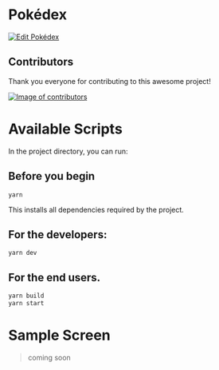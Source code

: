 # Pokédex



[![Edit Pokédex](https://codesandbox.io/static/img/play-codesandbox.svg)](https://codesandbox.io/s/github/akashraj9828/pokedex/tree/main/?fontsize=14&hidenavigation=1&theme=dark)

## Contributors  
Thank you everyone for contributing to this awesome project!

<a href="https://github.com/akashraj9828/pokedex/graphs/contributors">
  <img src="https://contributors-img.web.app/image?repo=akashraj9828/pokedex" alt="Image of contributors" />
 </a>

# Available Scripts

In the project directory, you can run:

## Before you begin
`yarn`

This installs all dependencies required by the project. <br />

## For the developers:
`yarn dev`

 
## For the end users.
```bash
yarn build
yarn start
```


# Sample Screen
> coming soon